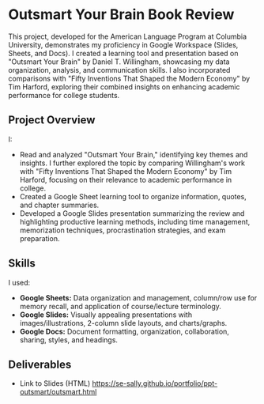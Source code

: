 # Outsmart Your Brain Book Review

This project, developed for the American Language Program at Columbia University, demonstrates my proficiency in Google Workspace (Slides, Sheets, and Docs). I created a learning tool and presentation based on "Outsmart Your Brain" by Daniel T. Willingham, showcasing my data organization, analysis, and communication skills.  I also incorporated comparisons with "Fifty Inventions That Shaped the Modern Economy" by Tim Harford, exploring their combined insights on enhancing academic performance for college students.

## Project Overview

I:

* Read and analyzed "Outsmart Your Brain," identifying key themes and insights.  I further explored the topic by comparing Willingham's work with "Fifty Inventions That Shaped the Modern Economy" by Tim Harford, focusing on their relevance to academic performance in college.
* Created a Google Sheet learning tool to organize information, quotes, and chapter summaries.
* Developed a Google Slides presentation summarizing the review and highlighting productive learning methods, including time management, memorization techniques, procrastination strategies, and exam preparation. 


## Skills

I used:

* **Google Sheets:** Data organization and management, column/row use for memory recall, and application of course/lecture terminology.
* **Google Slides:** Visually appealing presentations with images/illustrations, 2-column slide layouts, and charts/graphs.
* **Google Docs:** Document formatting, organization, collaboration, sharing, styles, and headings.

## Deliverables
* Link to Slides (HTML) https://se-sally.github.io/portfolio/ppt-outsmart/outsmart.html
